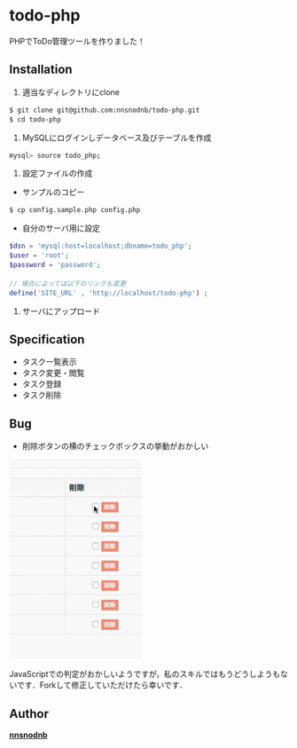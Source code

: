 # todo-php
PHPでToDo管理ツールを作りました！

## Installation

1. 適当なディレクトリにclone

  ```bash
  $ git clone git@github.com:nnsnodnb/todo-php.git
  $ cd todo-php
  ```

1. MySQLにログインしデータベース及びテーブルを作成

  ```bash
  mysql> source todo_php;
  ```

1. 設定ファイルの作成

 - サンプルのコピー

  ```bash
  $ cp config.sample.php config.php
  ```
 - 自分のサーバ用に設定

  ```php
  $dsn = 'mysql:host=localhost;dbname=todo_php';
  $user = 'root';
  $password = 'password';

  // 場合によっては以下のリンクも変更
  define('SITE_URL' , 'http://localhost/todo-php') ;
  ```

1. サーバにアップロード

## Specification

 - タスク一覧表示
 - タスク変更・閲覧
 - タスク登録
 - タスク削除

## Bug

- 削除ボタンの横のチェックボックスの挙動がおかしい

![](hatena.gif)

JavaScriptでの判定がおかしいようですが，私のスキルではもうどうしようもないです．Forkして修正していただけたら幸いです．

## Author

__[nnsnodnb](https://github.com/nnsnodnb)__
